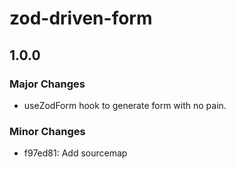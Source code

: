 # zod-driven-form

## 1.0.0

### Major Changes

- useZodForm hook to generate form with no pain.

### Minor Changes

- f97ed81: Add sourcemap
